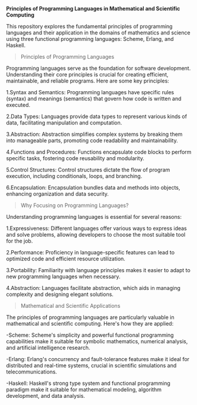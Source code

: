 **Principles of Programming Languages in Mathematical and Scientific Computing**


This repository explores the fundamental principles of programming languages and their application in the domains of mathematics and science using three functional programming languages: Scheme, Erlang, and Haskell.

>Principles of Programming Languages

Programming languages serve as the foundation for software development. Understanding their core principles is crucial for creating efficient, maintainable, and reliable programs. Here are some key principles:

1.Syntax and Semantics: Programming languages have specific rules (syntax) and meanings (semantics) that govern how code is written and executed.

2.Data Types: Languages provide data types to represent various kinds of data, facilitating manipulation and computation.

3.Abstraction: Abstraction simplifies complex systems by breaking them into manageable parts, promoting code readability and maintainability.

4.Functions and Procedures: Functions encapsulate code blocks to perform specific tasks, fostering code reusability and modularity.

5.Control Structures: Control structures dictate the flow of program execution, including conditionals, loops, and branching.

6.Encapsulation: Encapsulation bundles data and methods into objects, enhancing organization and data security.

>Why Focusing on Programming Languages?

Understanding programming languages is essential for several reasons:

1.Expressiveness: Different languages offer various ways to express ideas and solve problems, allowing developers to choose the most suitable tool for the job.

2.Performance: Proficiency in language-specific features can lead to optimized code and efficient resource utilization.

3.Portability: Familiarity with language principles makes it easier to adapt to new programming languages when necessary.

4.Abstraction: Languages facilitate abstraction, which aids in managing complexity and designing elegant solutions.

>Mathematical and Scientific Applications

The principles of programming languages are particularly valuable in mathematical and scientific computing. Here's how they are applied:

-Scheme: Scheme's simplicity and powerful functional programming capabilities make it suitable for symbolic mathematics, numerical analysis, and artificial intelligence research.

-Erlang: Erlang's concurrency and fault-tolerance features make it ideal for distributed and real-time systems, crucial in scientific simulations and telecommunications.

-Haskell: Haskell's strong type system and functional programming paradigm make it suitable for mathematical modeling, algorithm development, and data analysis.
